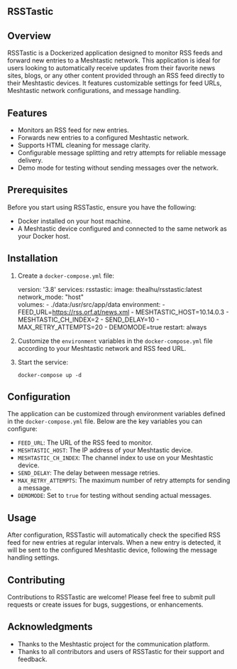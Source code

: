 
## RSSTastic

## Overview
RSSTastic is a Dockerized application designed to monitor RSS feeds and forward new entries to a Meshtastic network. This application is ideal for users looking to automatically receive updates from their favorite news sites, blogs, or any other content provided through an RSS feed directly to their Meshtastic devices. It features customizable settings for feed URLs, Meshtastic network configurations, and message handling.

## Features
- Monitors an RSS feed for new entries.
- Forwards new entries to a configured Meshtastic network.
- Supports HTML cleaning for message clarity.
- Configurable message splitting and retry attempts for reliable message delivery.
- Demo mode for testing without sending messages over the network.

## Prerequisites
Before you start using RSSTastic, ensure you have the following:
- Docker installed on your host machine.
- A Meshtastic device configured and connected to the same network as your Docker host.

## Installation

1. Create a `docker-compose.yml` file:
  
    version: '3.8'
    services:
      rsstastic:
        image: thealhu/rsstastic:latest
        network_mode: "host"  
        volumes:
          - ./data:/usr/src/app/data
        environment:
          - FEED_URL=https://rss.orf.at/news.xml
          - MESHTASTIC_HOST=10.14.0.3
          - MESHTASTIC_CH_INDEX=2
          - SEND_DELAY=10
          - MAX_RETRY_ATTEMPTS=20
          - DEMOMODE=true
        restart: always

2. Customize the `environment` variables in the `docker-compose.yml` file according to your Meshtastic network and RSS feed URL.

3. Start the service:

   `docker-compose up -d`



## Configuration
The application can be customized through environment variables defined in the `docker-compose.yml` file. Below are the key variables you can configure:

- `FEED_URL`: The URL of the RSS feed to monitor.
- `MESHTASTIC_HOST`: The IP address of your Meshtastic device.
- `MESHTASTIC_CH_INDEX`: The channel index to use on your Meshtastic device.
- `SEND_DELAY`: The delay between message retries.
- `MAX_RETRY_ATTEMPTS`: The maximum number of retry attempts for sending a message.
- `DEMOMODE`: Set to `true` for testing without sending actual messages.

## Usage
After configuration, RSSTastic will automatically check the specified RSS feed for new entries at regular intervals. When a new entry is detected, it will be sent to the configured Meshtastic device, following the message handling settings.

## Contributing
Contributions to RSSTastic are welcome! Please feel free to submit pull requests or create issues for bugs, suggestions, or enhancements.


## Acknowledgments
- Thanks to the Meshtastic project for the communication platform.
- Thanks to all contributors and users of RSSTastic for their support and feedback.


